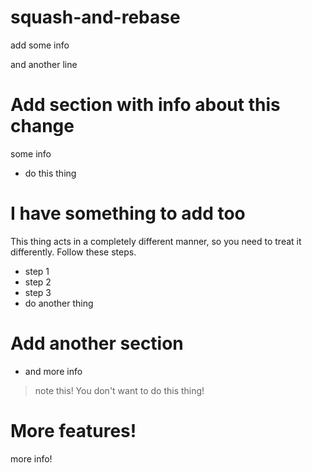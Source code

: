 # squash-and-rebase

add some info

and another line
# Add section with info about this change

some info

* do this thing

# I have something to add too

This thing acts in a completely different manner, so you need to treat it differently. Follow these steps.
* step 1
* step 2
* step 3
* do another thing


# Add another section

* and more info
> note this! You don't want to do this thing!

# More features!

more info!
